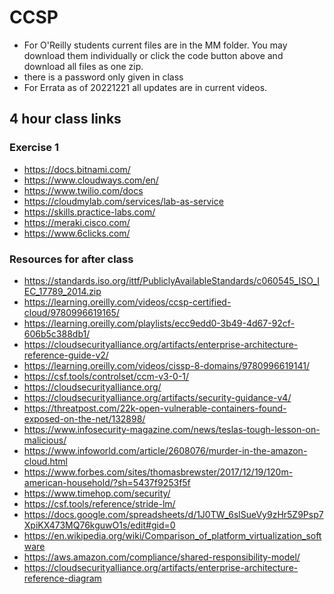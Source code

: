 # CCSP
* For O'Reilly students current files are in the MM folder. You may download them individually or click the code button above and download all files as one zip.
* there is a password only given in class
* For Errata as of 20221221 all updates are in current videos.
## 4 hour class links
### Exercise 1
* https://docs.bitnami.com/
* https://www.cloudways.com/en/
* https://www.twilio.com/docs
* https://cloudmylab.com/services/lab-as-service
* https://skills.practice-labs.com/
* https://meraki.cisco.com/
* https://www.6clicks.com/
### Resources for after class
* https://standards.iso.org/ittf/PubliclyAvailableStandards/c060545_ISO_IEC_17789_2014.zip
* https://learning.oreilly.com/videos/ccsp-certified-cloud/9780996619165/
* https://learning.oreilly.com/playlists/ecc9edd0-3b49-4d67-92cf-606b5c388db1/
* https://cloudsecurityalliance.org/artifacts/enterprise-architecture-reference-guide-v2/
* https://learning.oreilly.com/videos/cissp-8-domains/9780996619141/
* https://csf.tools/controlset/ccm-v3-0-1/
* https://cloudsecurityalliance.org/
* https://cloudsecurityalliance.org/artifacts/security-guidance-v4/
* https://threatpost.com/22k-open-vulnerable-containers-found-exposed-on-the-net/132898/
* https://www.infosecurity-magazine.com/news/teslas-tough-lesson-on-malicious/
* https://www.infoworld.com/article/2608076/murder-in-the-amazon-cloud.html
* https://www.forbes.com/sites/thomasbrewster/2017/12/19/120m-american-household/?sh=5437f9253f5f
* https://www.timehop.com/security/
* https://csf.tools/reference/stride-lm/
* https://docs.google.com/spreadsheets/d/1J0TW_6slSueVy9zHr5Z9Psp7XpiKX473MQ76kguwO1s/edit#gid=0
* https://en.wikipedia.org/wiki/Comparison_of_platform_virtualization_software
* https://aws.amazon.com/compliance/shared-responsibility-model/
* https://cloudsecurityalliance.org/artifacts/enterprise-architecture-reference-diagram

